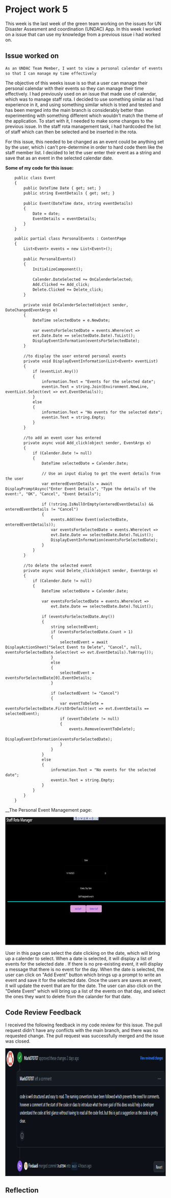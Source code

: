# Project work 5

This week is the last week of the green team working on the issues for UN Disaster Assesment and coordination
(UNDAC) App. In this week I worked on a issue that can use my knowledge from a previous issue i had worked on. 

## Issue worked on

```
As an UNDAC Team Member, I want to view a personal calendar of events so that I can manage my time effectively
```

The objective of this weeks issue is so that a user can manage their personal calendar with their events so they can manage
their time effectively. I had previously used on an issue that made use of calendar, which was to manage staff rota. 
I decided to use something similar as I had experience in it, and using something similar which is tried and tested 
and has been merged into the main branch is considerably better than experimenting with something different which wouldn't
match the theme of the application.
To start with it, I needed to make some changes to the previous issue. In the staff rota management task, i had hardcoded the list
of staff which can then be selected and be inserted in the rota. 

For this issue, this needed to be changed as an event could be anything set by the user, which i can't pre-determine in order to hard code 
them like the staff member list. I decided to let the user enter their event as a string and save that as an event in the selected calendar date. 

__Some of my code for this issue:__

```
    public class Event
    {
        public DateTime Date { get; set; }
        public string EventDetails { get; set; }

        public Event(DateTime date, string eventDetails)
        {
            Date = date;
            EventDetails = eventDetails;
        }
    }
```

```
    public partial class PersonalEvents : ContentPage
    {
        List<Event> events = new List<Event>();

        public PersonalEvents()
        {
            InitializeComponent();

            Calender.DateSelected += OnCalenderSelected;
            Add.Clicked += Add_click;
            Delete.Clicked += Delete_click;
        }

        private void OnCalenderSelected(object sender, DateChangedEventArgs e)
        {
            DateTime selectedDate = e.NewDate;

            var eventsForSelectedDate = events.Where(evt =>
            evt.Date.Date == selectedDate.Date).ToList();
            DisplayEventInformation(eventsForSelectedDate);
        }

        //to display the user entered personal events
        private void DisplayEventInformation(List<Event> eventList)
        {
            if (eventList.Any())
            {
                information.Text = "Events for the selected date";
                eventin.Text = string.Join(Environment.NewLine, eventList.Select(evt => evt.EventDetails));
            }
            else
            {
                information.Text = "No events for the selected date";
                eventin.Text = string.Empty;
            }
        }

        //to add an event user has entered
        private async void Add_click(object sender, EventArgs e)
        {
            if (Calender.Date != null)
            {
                DateTime selectedDate = Calender.Date;

                // Use an input dialog to get the event details from the user
                var enteredEventDetails = await DisplayPromptAsync("Enter Event Details", "Type the details of the event:", "OK", "Cancel", "Event Details");

                if (!string.IsNullOrEmpty(enteredEventDetails) && enteredEventDetails != "Cancel")
                {
                    events.Add(new Event(selectedDate, enteredEventDetails));
                    var eventsForSelectedDate = events.Where(evt =>
                    evt.Date.Date == selectedDate.Date).ToList();
                    DisplayEventInformation(eventsForSelectedDate);
                }
            }
        }

        //to delete the selected event
        private async void Delete_click(object sender, EventArgs e)
        {
            if (Calender.Date != null)
            {
                DateTime selectedDate = Calender.Date;

                var eventsForSelectedDate = events.Where(evt =>
                    evt.Date.Date == selectedDate.Date).ToList();

                if (eventsForSelectedDate.Any())
                {
                    string selectedEvent;
                    if (eventsForSelectedDate.Count > 1)
                    {
                        selectedEvent = await DisplayActionSheet("Select Event to Delete", "Cancel", null, eventsForSelectedDate.Select(evt => evt.EventDetails).ToArray());
                    }
                    else
                    {
                        selectedEvent = eventsForSelectedDate[0].EventDetails;
                    }

                    if (selectedEvent != "Cancel")
                    {
                        var eventToDelete = eventsForSelectedDate.FirstOrDefault(evt => evt.EventDetails == selectedEvent);
                        if (eventToDelete != null)
                        {
                            events.Remove(eventToDelete);
                            DisplayEventInformation(eventsForSelectedDate);
                        }
                    }
                }
                else
                {
                    information.Text = "No events for the selected date";
                    eventin.Text = string.Empty;
                }
            }
        }
    }
```

__The Personal Event Management page:

<img src="https://github.com/Findaadi/Personal_Portfolio/blob/main/images/staffrotaPage.png" width="700" height="400">

User in this page can select the date clicking on the date, which will bring up a calender to select. When a date is selected, it will display a list of events for the selected date
. If there is no pre-existing event, it will display a message that there is no event for the day. When the date is selected, the user can
click on "Add Event" button which brings up a prompt to write an event and save it for the selected date. Once the users are saves an event,
it will update the event that are for the date. The user can also click on the "Delete Event" which will bring up a list of the events on that day, and select
the ones they want to delete from the calander for that date. 

## Code Review Feedback

I received the following feedback in my code review for this issue. The pull request didn't have any conflicts with the main 
branch, and there was no requested change. The pull request was successfully merged and the issue was closed. 

<img src="https://github.com/Findaadi/Personal_Portfolio/blob/main/images/merged10.png" width="700" height="400">

## Reflection


